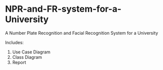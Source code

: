 # NPR-and-FR-system-for-a-University
A Number Plate Recognition and Facial Recognition System for a University 

Includes:

1. Use Case Diagram
2. Class Diagram
3. Report
